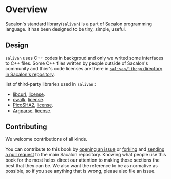 # Overview
Sacalon's standard library(`salivan`) is a part of Sacalon programming language. It has been designed to be tiny, simple, useful.

## Design
`salivan` uses C++ codes in backgroud and only we writed some interfaces to C++ files.
Some C++ files written by people outside of Sacalon's community and thier's code licenses are there in [`salivan/libcpp` directory in Sacalon's repository](https://github.com/sacalon-lang/sacalon/tree/main/src/salivan/libcpp). 

list of third-party libraries used in `salivan` :
- [libcurl](https://curl.se/libcurl), [license](https://github.com/sacalon-lang/sacalon/blob/main/src/salivan/libcpp/LICENSE-libcurl).
- [cwalk](https://likle.github.io/cwalk/), [license](https://github.com/sacalon-lang/sacalon/blob/main/src/salivan/libcpp/LICENSE-cwalk).
- [PicoSHA2](https://github.com/okdshin/PicoSHA2), [license](https://github.com/sacalon-lang/sacalon/blob/main/src/salivan/libcpp/LICENSE-picosha2).
- [Argparse](https://github.com/cofyc/argparse), [license](https://github.com/sacalon-lang/sacalon/blob/main/src/salivan/libcpp/LICENSE-argparse).

## Contributing
We welcome contributions of all kinds.

You can contribute to this book by [opening an issue](https://github.com/sacalon-lang/sacalon/issues/new/choose) or [forking](https://github.com/sacalon-lang/sacalon/fork) and [sending a pull request](https://github.com/sacalon-lang/sacalon/compare) to the main Sacalon repository.
Knowing what people use this book for the most helps direct our attention to making those sections the best that they can be. We also want the reference to be as normative as possible, so if you see anything that is wrong, please also file an issue.